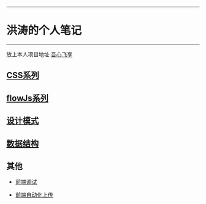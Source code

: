 ----
# 洪涛的个人笔记
----

放上本人项目地址 [吾心飞享](http://www.hhooke.cn)

## [CSS系列](https://github.com/IHongTaoI/study_everyday_note/blob/master/css/index.md)

## [flowJs系列](https://github.com/IHongTaoI/study_everyday_note/blob/master/前端/flowJs系列/index.md)

## [设计模式](https://github.com/IHongTaoI/study_everyday_note/blob/master/前端/javascript/设计模式/index.md)

## [数据结构](https://github.com/IHongTaoI/study_everyday_note/blob/master/前端/javascript/数据结构/index.md)

## 其他

- [前端调试](https://github.com/IHongTaoI/study_everyday_note/blob/master/前端/其他/前端调试.md)

- [前端自动化上传](https://github.com/IHongTaoI/study_everyday_note/blob/master/前端/其他/前端自动化部署.md)